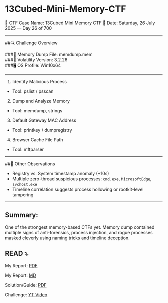 # 13Cubed-Mini-Memory-CTF
📂 CTF Case Name: 13Cubed Mini Memory CTF
📅 Date: Saturday, 26 July 2025 — Day 26 of 700

---

##🔍 Challenge Overview

###🧠 Memory Dump File: memdump.mem  
###🔧 Volatility Version: 3.2.26  
###🖥️ OS Profile: Win10x64  

---

1. Identify Malicious Process  
- Tool: pslist / psscan  

2. Dump and Analyze Memory  
- Tool: memdump, strings  

3. Default Gateway MAC Address  
- Tool: printkey / dumpregistry  

4. Browser Cache File Path  
- Tool: mftparser  

---

##🧩 Other Observations  
- Registry vs. System timestamp anomaly (+10s)  
- Multiple zero-thread suspicious processes: `cmd.exe`, `MicrosoftEdge`, `svchost.exe`  
- Timeline correlation suggests process hollowing or rootkit-level tampering

---

## Summary:  
One of the strongest memory-based CTFs yet. Memory dump contained multiple signs of anti-forensics, process injection, and rogue processes masked cleverly using naming tricks and timeline deception.

## READ ⤵️

My Report: [PDF](13CubedMemoryCTF.pdf)

My Report: [MD](13CubedMemoryCTF.md) 

Solution/Guide: [PDF](solutions_guide.pdf)

Challenge: [YT Video](https://www.youtube.com/watch?v=JuEv8UleO0U&list=PLwHfQPh43gyqJmZxGP2Pbys1g9d0_DHiy)


